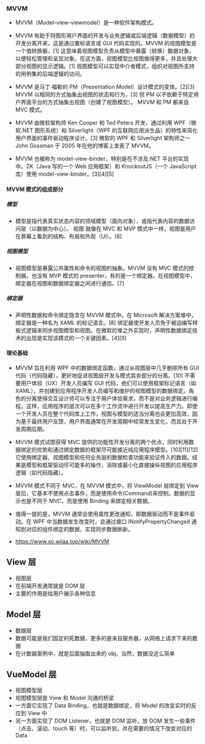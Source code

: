 ### MVVM

- MVVM（Model–view–viewmodel）是一种软件架构模式。

- MVVM 有助于将图形用户界面的开发与业务逻辑或后端逻辑（数据模型）的开发分离开来，这是通过置标语言或 GUI 代码实现的。MVVM 的视图模型是一个值转换器，[1] 这意味着视图模型负责从模型中暴露（转换）数据对象，以便轻松管理和呈现对象。在这方面，视图模型比视图做得更多，并且处理大部分视图的显示逻辑。[1] 视图模型可以实现中介者模式，组织对视图所支持的用例集的后端逻辑的访问。

- MVVM 是马丁·福勒的 PM（Presentation Model）设计模式的变体。[2][3] MVVM 以相同的方式抽象出视图的状态和行为，[3] 但 PM 以不依赖于特定用户界面平台的方式抽象出视图（创建了视图模型）。
  MVVM 和 PM 都来自 MVC 模式。

- MVVM 由微软架构师 Ken Cooper 和 Ted Peters 开发，通过利用 WPF（微软.NET 图形系统）和 Silverlight（WPF 的互联网应用派生品）的特性来简化用户界面的事件驱动程序设计。[3] 微软的 WPF 和 Silverlight 架构师之一 John Gossman 于 2005 年在他的博客上发表了 MVVM。

- MVVM 也被称为 model-view-binder，特别是在不涉及.NET 平台的实现中。ZK（Java 写的一个 Web 应用框架）和 KnockoutJS（一个 JavaScript 库）使用 model-view-binder。[3][4][5]

#### MVVM 模式的组成部分

##### 模型

- 模型是指代表真实状态内容的领域模型（面向对象），或指代表内容的数据访问层（以数据为中心）。
  视图
  就像在 MVC 和 MVP 模式中一样，视图是用户在屏幕上看到的结构、布局和外观（UI）。[6]

##### 视图模型

- 视图模型是暴露公共属性和命令的视图的抽象。MVVM 没有 MVC 模式的控制器，也没有 MVP 模式的 presenter，有的是一个绑定器。在视图模型中，绑定器在视图和数据绑定器之间进行通信。[7]

##### 绑定器

- 声明性数据和命令绑定隐含在 MVVM 模式中。在 Microsoft 解决方案堆中，绑定器是一种名为 XAML 的标记语言。[8] 绑定器使开发人员免于被迫编写样板式逻辑来同步视图模型和视图。在微软的堆之外实现时，声明性数据绑定技术的出现是实现该模式的一个关键因素。[4][9]

#### 理论基础

- MVVM 旨在利用 WPF 中的数据绑定函数，通过从视图层中几乎删除所有 GUI 代码（代码隐藏），更好地促进视图层开发与模式其余部分的分离。[10] 不需要用户体验（UX）开发人员编写 GUI 代码，他们可以使用框架标记语言（如 XAML），并创建到应用程序开发人员编写和维护的视图模型的数据绑定。角色的分离使得交互设计师可以专注于用户体验需求，而不是对业务逻辑进行编程。这样，应用程序的层次可以在多个工作流中进行开发以提高生产力。即使一个开发人员在整个代码库上工作，视图与模型的适当分离也会更加高效，因为基于最终用户反馈，用户界面通常在开发周期中经常发生变化，而且处于开发周期后期。

- MVVM 模式试图获得 MVC 提供的功能性开发分离的两个优点，同时利用数据绑定的优势和通过绑定数据的框架尽可能接近纯应用程序模型。[10][11][12] 它使用绑定器、视图模型和任何业务层的数据检查功能来验证传入的数据。结果是模型和框架驱动尽可能多的操作，消除或最小化直接操纵视图的应用程序逻辑（如代码隐藏）。

- MVVM 模式不同于 MVC，在 MVVM 模式中，将 ViewModel 层绑定到 View 层后，它基本不使用点击事件，而是使用命令(Command)来控制。数据的显示也是不同于 MVC，而是使用 Binding 来绑定相关数据。

- 值得一提的是，MVVM 通常会使用属性更改通知，即数据驱动而不是事件驱动。在 WPF 中当数据发生改变时，会通过接口 INotifyPropertyChanged 通知到对应的组件绑定的数据，实现同步数据刷新。

- https://www.so.wiiaa.top/wiki/MVVM

## View 层

- 视图层
- 在前端开发通常就是 DOM 层
- 主要的作用是给用户展示各种信息

## Model 层

- 数据层
- 数据可能是我们固定的死数据，更多的是来自服务器，从网络上请求下来的数据
- 在计数器案例中，就是后面抽取出来的 obj，当然，数据没这么简单

## VueModel 层

- 视图模型层
- 视图模型层是 View 和 Model 沟通的桥梁
- 一方面它实现了 Data Binding，也就是数据绑定，将 Model 的改变实时的反应到 View 中
- 另一方面实现了 DOM Listener，也就是 DOM 监听，放 DOM 发生一些事件（点击、滚动、touch 等）时，可以监听到，并在需要的情况下改变对应的 Data
